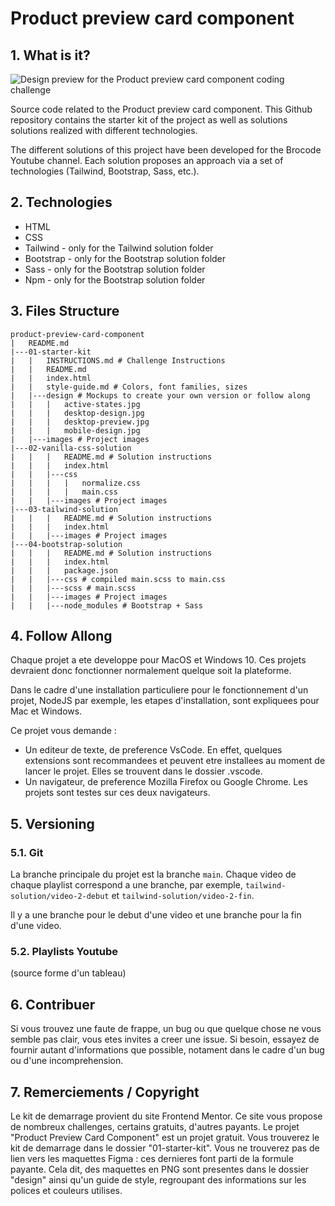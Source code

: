 # Product preview card component

## 1. What is it?

![Design preview for the Product preview card component coding
challenge](./01-starter-kit/design/desktop-design.jpg)


Source code related to the Product preview card component. This Github repository
contains the starter kit of the project as well as solutions
solutions realized with different technologies.

The different solutions of this project have been developed for the Brocode
Youtube channel. Each solution proposes an approach via a set of
technologies (Tailwind, Bootstrap, Sass, etc.).


## 2. Technologies

- HTML
- CSS
- Tailwind - only for the Tailwind solution folder
- Bootstrap - only for the Bootstrap solution folder
- Sass - only for the Bootstrap solution folder
- Npm - only for the Bootstrap solution folder


## 3. Files Structure

```
product-preview-card-component
|   README.md
|---01-starter-kit
|   |   INSTRUCTIONS.md # Challenge Instructions
|   |   README.md
|   |   index.html
|   |   style-guide.md # Colors, font families, sizes
|   |---design # Mockups to create your own version or follow along
|   |   |   active-states.jpg
|   |   |   desktop-design.jpg
|   |   |   desktop-preview.jpg
|   |   |   mobile-design.jpg
|   |---images # Project images
|---02-vanilla-css-solution
|   |   |   README.md # Solution instructions
|   |   |   index.html
|   |   |---css
|   |   |   |   normalize.css
|   |   |   |   main.css
|   |   |---images # Project images
|---03-tailwind-solution
|   |   |   README.md # Solution instructions
|   |   |   index.html
|   |   |---images # Project images
|---04-bootstrap-solution
|   |   |   README.md # Solution instructions
|   |   |   index.html
|   |   |   package.json
|   |   |---css # compiled main.scss to main.css
|   |   |---scss # main.scss
|   |   |---images # Project images
|   |   |---node_modules # Bootstrap + Sass
```


## 4. Follow Allong

Chaque projet a ete developpe pour MacOS et Windows 10. Ces projets devraient donc fonctionner normalement quelque soit la plateforme.

Dans le cadre d'une installation particuliere pour le fonctionnement d'un
projet, NodeJS par exemple, les etapes d'installation, sont expliquees pour Mac
et Windows.

Ce projet vous demande :
- Un editeur de texte, de preference VsCode. En effet, quelques extensions sont
  recommandees et peuvent etre installees au moment de lancer le projet. Elles
  se trouvent dans le dossier .vscode.
- Un navigateur, de preference Mozilla Firefox ou Google Chrome. Les projets
  sont testes sur ces deux navigateurs.


## 5. Versioning

### 5.1. Git

La branche principale du projet est la branche `main`.
Chaque video de chaque playlist correspond a une branche, par exemple,
`tailwind-solution/video-2-debut` et `tailwind-solution/video-2-fin`.

Il y a une branche pour le debut d'une video et une branche pour la fin d'une
video.

### 5.2. Playlists Youtube

(source forme d'un tableau)


## 6. Contribuer

Si vous trouvez une faute de frappe, un bug ou que quelque chose ne vous semble
pas clair, vous etes invites a creer une issue. Si besoin, essayez de fournir
autant d'informations que possible, notament dans le cadre d'un bug ou d'une
incomprehension.


## 7. Remerciements / Copyright

Le kit de demarrage provient du site Frontend Mentor. Ce site vous propose de
nombreux challenges, certains gratuits, d'autres payants. Le projet "Product Preview
Card Component" est un projet gratuit. Vous trouverez le kit de demarrage dans
le dossier "01-starter-kit". Vous ne trouverez pas de lien vers les maquettes
Figma : ces dernieres font parti de la formule payante. Cela dit, des maquettes
en PNG sont presentes dans le dossier "design" ainsi qu'un guide de style,
regroupant des informations sur les polices et couleurs utilises.




